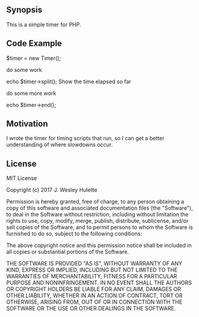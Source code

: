 ## Synopsis

This is a simple timer for PHP.

## Code Example

$timer = new Timer();

do some work

echo $timer->split();
Show the time elapsed so far

do some more work

echo $timer->end();

## Motivation

I wrote the timer for timing scripts that run, so I can get a better understanding of where slowdowns occur.

## License

MIT License

Copyright (c) 2017 J. Wesley Hulette

Permission is hereby granted, free of charge, to any person obtaining a copy
of this software and associated documentation files (the "Software"), to deal
in the Software without restriction, including without limitation the rights
to use, copy, modify, merge, publish, distribute, sublicense, and/or sell
copies of the Software, and to permit persons to whom the Software is
furnished to do so, subject to the following conditions:

The above copyright notice and this permission notice shall be included in all
copies or substantial portions of the Software.

THE SOFTWARE IS PROVIDED "AS IS", WITHOUT WARRANTY OF ANY KIND, EXPRESS OR
IMPLIED, INCLUDING BUT NOT LIMITED TO THE WARRANTIES OF MERCHANTABILITY,
FITNESS FOR A PARTICULAR PURPOSE AND NONINFRINGEMENT. IN NO EVENT SHALL THE
AUTHORS OR COPYRIGHT HOLDERS BE LIABLE FOR ANY CLAIM, DAMAGES OR OTHER
LIABILITY, WHETHER IN AN ACTION OF CONTRACT, TORT OR OTHERWISE, ARISING FROM,
OUT OF OR IN CONNECTION WITH THE SOFTWARE OR THE USE OR OTHER DEALINGS IN THE
SOFTWARE.
